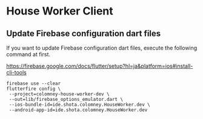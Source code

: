 # House Worker Client

## Update Firebase configuration dart files

If you want to update Firebase configuration dart files, execute the following command at first.

https://firebase.google.com/docs/flutter/setup?hl=ja&platform=ios#install-cli-tools

```
firebase use --clear
flutterfire config \
 --project=colomney-house-worker-dev \
 --out=lib/firebase_options_emulator.dart \
 --ios-bundle-id=ide.shota.colomney.HouseWorker.dev \
 --android-app-id=ide.shota.colomney.HouseWorker.dev
```
